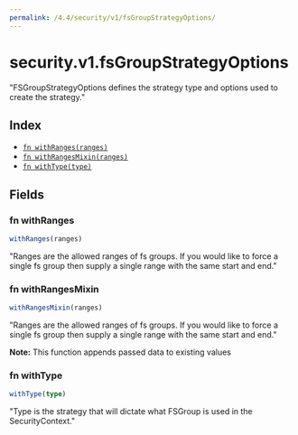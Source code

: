 ```yaml
---
permalink: /4.4/security/v1/fsGroupStrategyOptions/
---
```


# security.v1.fsGroupStrategyOptions

"FSGroupStrategyOptions defines the strategy type and options used to create the strategy."

## Index

* [`fn withRanges(ranges)`](#fn-withranges)
* [`fn withRangesMixin(ranges)`](#fn-withrangesmixin)
* [`fn withType(type)`](#fn-withtype)

## Fields

### fn withRanges

```ts
withRanges(ranges)
```

"Ranges are the allowed ranges of fs groups.  If you would like to force a single fs group then supply a single range with the same start and end."

### fn withRangesMixin

```ts
withRangesMixin(ranges)
```

"Ranges are the allowed ranges of fs groups.  If you would like to force a single fs group then supply a single range with the same start and end."

**Note:** This function appends passed data to existing values

### fn withType

```ts
withType(type)
```

"Type is the strategy that will dictate what FSGroup is used in the SecurityContext."